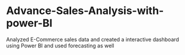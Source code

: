 # Advance-Sales-Analysis-with-power-BI
Analyzed E-Commerce sales data and created a interactive dashboard using Power BI and used forecasting as well
